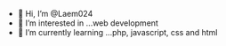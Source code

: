 - 👋 Hi, I’m @Laem024
- 👀 I’m interested in ...web development
- 🌱 I’m currently learning ...php, javascript, css and html

<!---
Laem024/Laem024 is a ✨ special ✨ repository because its `README.md` (this file) appears on your GitHub profile.
You can click the Preview link to take a look at your changes.
--->
